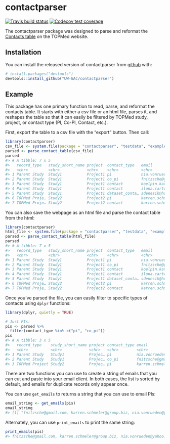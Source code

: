 
<!-- README.md is generated from README.Rmd. Please edit that file -->

# contactparser

<!-- badges: start -->

[![Travis build
status](https://travis-ci.org/UW-GAC/contactparser.svg?branch=master)](https://travis-ci.org/UW-GAC/contactparser)
[![Codecov test
coverage](https://codecov.io/gh/UW-GAC/contactparser/branch/master/graph/badge.svg)](https://codecov.io/gh/UW-GAC/contactparser?branch=master)
<!-- badges: end -->

The contactparser package was designed to parse and reformat the
[Contacts table](https://www.nhlbiwgs.org/contact-filter) on the TOPMed
website.

## Installation

You can install the released version of contactparser from
[github](https://github.com/UW-GAC/contactparser) with:

``` r
# install.packages("devtools") 
devtools::install_github("UW-GAC/contactparser")
```

## Example

This package has one primary function to read, parse, and reformat the
contacts table. It starts with either a csv file or an html file, parses
it, and reshapes the table so that it can easily be filtered by TOPMed
study, project, or contact type (PI, Co-PI, Contact, etc.).

First, export the table to a csv file with the “export” button. Then
call:

``` r
library(contactparser)
csv_file <- system.file(package = "contactparser", "testdata", "example.csv")
parsed <- parse_contact_table(csv_file)
parsed
#> # A tibble: 7 x 5
#>   record_type   study_short_name project  contact_type   email             
#>   <chr>         <chr>            <chr>    <chr>          <chr>             
#> 1 Parent Study  Study1           Project1 pi             nia.vonrueden@yah…
#> 2 Parent Study  Study1           Project1 co_pi          fnitzsche@gmail.c…
#> 3 Parent Study  Study1           Project1 contact        koelpin.kathaleen…
#> 4 Parent Study  Study1           Project1 contact        ilona.cartwright@…
#> 5 Parent Study  Study1           Project1 dataset_conta… sdenesik@hotmail.…
#> 6 TOPMed Proje… Study2           Project2 pi             karren.schmeler@g…
#> 7 TOPMed Proje… Study2           Project2 contact        karren.schmeler@g…
```

You can also save the webpage as an html file and parse the contact
table from the html:

``` r
library(contactparser)
html_file <- system.file(package = "contactparser", "testdata", "example.html")
parsed <- parse_contact_table(html_file)
parsed
#> # A tibble: 7 x 5
#>   record_type   study_short_name project  contact_type   email             
#>   <chr>         <chr>            <chr>    <chr>          <chr>             
#> 1 Parent Study  Study1           Project1 pi             nia.vonrueden@yah…
#> 2 Parent Study  Study1           Project1 co_pi          fnitzsche@gmail.c…
#> 3 Parent Study  Study1           Project1 contact        koelpin.kathaleen…
#> 4 Parent Study  Study1           Project1 contact        ilona.cartwright@…
#> 5 Parent Study  Study1           Project1 dataset_conta… sdenesik@hotmail.…
#> 6 TOPMed Proje… Study2           Project2 pi             karren.schmeler@g…
#> 7 TOPMed Proje… Study2           Project2 contact        karren.schmeler@g…
```

Once you’ve parsed the file, you can easily filter to specific types of
contacts using `dplyr` functions:

``` r
library(dplyr, quietly = TRUE)

# Just PIs:
pis <- parsed %>%
  filter(contact_type %in% c("pi", "co_pi"))
pis
#> # A tibble: 3 x 5
#>   record_type    study_short_name project contact_type email               
#>   <chr>          <chr>            <chr>   <chr>        <chr>               
#> 1 Parent Study   Study1           Projec… pi           nia.vonrueden@yahoo…
#> 2 Parent Study   Study1           Projec… co_pi        fnitzsche@gmail.com 
#> 3 TOPMed Project Study2           Projec… pi           karren.schmeler@gro…
```

There are two functions you can use to create a string of emails that
you can cut and paste into your email client. In both cases, the list is
sorted by default, and emails for duplicate records only appear once.

You can use `get_emails` to returns a string that you can use to email
PIs:

``` r
email_string <- get_emails(pis)
email_string
#> [1] "fnitzsche@gmail.com, karren.schmeler@group.biz, nia.vonrueden@yahoo.com"
```

Alternately, you can use `print_emails` to print the same string:

``` r
print_emails(pis)
#> fnitzsche@gmail.com, karren.schmeler@group.biz, nia.vonrueden@yahoo.com
```
